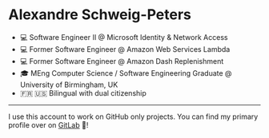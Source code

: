 # Alexandre Schweig-Peters
- 💻 Software Engineer II @ Microsoft Identity & Network Access
- 💻 Former Software Engineer @ Amazon Web Services Lambda
- 💻 Former Software Engineer @ Amazon Dash Replenishment
- 🎓 MEng Computer Science / Software Engineering Graduate @ University of Birmingham, UK
- 🇫🇷 🇺🇸 Bilingual with dual citizenship

___
I use this account to work on GitHub only projects. You can find my primary profile over on [GitLab](https://gitlab.com/AlexandreSP) 🦊!
